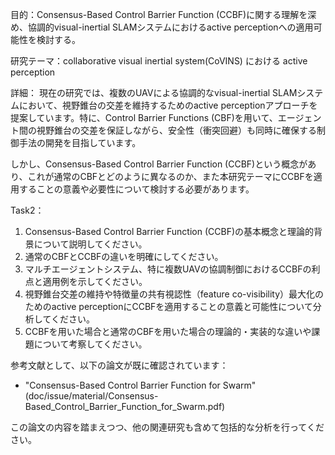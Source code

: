 目的：Consensus-Based Control Barrier Function (CCBF)に関する理解を深め、協調的visual-inertial SLAMシステムにおけるactive perceptionへの適用可能性を検討する。

研究テーマ：collaborative visual inertial system(CoVINS) における active perception

詳細：
現在の研究では、複数のUAVによる協調的なvisual-inertial SLAMシステムにおいて、視野錐台の交差を維持するためのactive perceptionアプローチを提案しています。特に、Control Barrier Functions (CBF)を用いて、エージェント間の視野錐台の交差を保証しながら、安全性（衝突回避）も同時に確保する制御手法の開発を目指しています。

しかし、Consensus-Based Control Barrier Function (CCBF)という概念があり、これが通常のCBFとどのように異なるのか、また本研究テーマにCCBFを適用することの意義や必要性について検討する必要があります。

Task2：
1. Consensus-Based Control Barrier Function (CCBF)の基本概念と理論的背景について説明してください。
2. 通常のCBFとCCBFの違いを明確にしてください。
3. マルチエージェントシステム、特に複数UAVの協調制御におけるCCBFの利点と適用例を示してください。
4. 視野錐台交差の維持や特徴量の共有視認性（feature co-visibility）最大化のためのactive perceptionにCCBFを適用することの意義と可能性について分析してください。
5. CCBFを用いた場合と通常のCBFを用いた場合の理論的・実装的な違いや課題について考察してください。

参考文献として、以下の論文が既に確認されています：
- "Consensus-Based Control Barrier Function for Swarm" (doc/issue/material/Consensus-Based_Control_Barrier_Function_for_Swarm.pdf)

この論文の内容を踏まえつつ、他の関連研究も含めて包括的な分析を行ってください。
